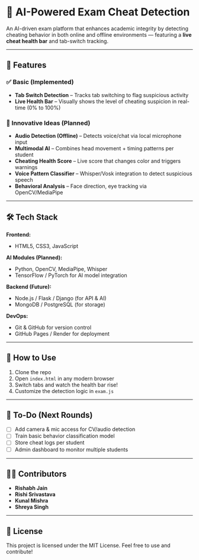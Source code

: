 # 🎯 AI-Powered Exam Cheat Detection

An AI-driven exam platform that enhances academic integrity by detecting cheating behavior in both online and offline environments — featuring a **live cheat health bar** and tab-switch tracking.

---

## 🚀 Features

### ✅ Basic (Implemented)
- **Tab Switch Detection** – Tracks tab switching to flag suspicious activity
- **Live Health Bar** – Visually shows the level of cheating suspicion in real-time (0% to 100%)

### 🌟 Innovative Ideas (Planned)
- **Audio Detection (Offline)** – Detects voice/chat via local microphone input
- **Multimodal AI** – Combines head movement + timing patterns per student
- **Cheating Health Score** – Live score that changes color and triggers warnings
- **Voice Pattern Classifier** – Whisper/Vosk integration to detect suspicious speech
- **Behavioral Analysis** – Face direction, eye tracking via OpenCV/MediaPipe

---

## 🛠️ Tech Stack

**Frontend:**
- HTML5, CSS3, JavaScript

**AI Modules (Planned):**
- Python, OpenCV, MediaPipe, Whisper
- TensorFlow / PyTorch for AI model integration

**Backend (Future):**
- Node.js / Flask / Django (for API & AI)
- MongoDB / PostgreSQL (for storage)

**DevOps:**
- Git & GitHub for version control
- GitHub Pages / Render for deployment

---

## 📂 How to Use

1. Clone the repo  
2. Open `index.html` in any modern browser  
3. Switch tabs and watch the health bar rise!  
4. Customize the detection logic in `exam.js`

---

## 📌 To-Do (Next Rounds)

- [ ] Add camera & mic access for CV/audio detection  
- [ ] Train basic behavior classification model  
- [ ] Store cheat logs per student  
- [ ] Admin dashboard to monitor multiple students

---

## 👨‍💻 Contributors

- **Rishabh Jain** 
- **Rishi Srivastava**
- **Kunal Mishra**
- **Shreya Singh**

---

## 📄 License

This project is licensed under the MIT License. Feel free to use and contribute!
